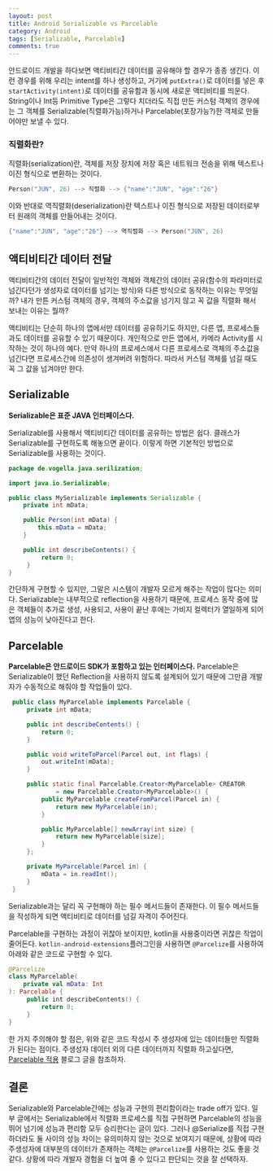 ```yaml
---
layout: post
title: Android Serializable vs Parcelable
category: Android
tags: [Serializable, Parcelable]
comments: true
---
```


안드로이드 개발을 하다보면 액티비티간 데이터를 공유해야 할 경우가 종종 생긴다. 이런 경우를 위해 우리는 intent를 하나 생성하고, 거기에 `putExtra()`로 데이터를 넣은 후 `startActivity(intent)`로 데이터를 공유함과 동시에 새로운 액티비티를 띄운다. String이나 Int등 Primitive Type은 그렇다 치더라도 직접 만든 커스텀 객체의 경우에는 그 객체를 Serializable(직렬화가능)하거나 Parcelable(포장가능?)한 객체로 만들어야만 보낼 수 있다.

### 직렬화란?

직렬화(serialization)란, 객체를 저장 장치에 저장 혹은 네트워크 전송을 위해 텍스트나 이진 형식으로 변환하는 것이다.

```kotlin
Person("JUN", 26) --> 직렬화 --> {"name":"JUN", "age":"26"}
```

이와 반대로 역직렬화(deserialization)란 텍스트나 이진 형식으로 저장된 데이터로부터 원래의 객체를 만들어내는 것이다.

```kotlin
{"name":"JUN", "age":"26"} --> 역직렬화 --> Person("JUN", 26)
```

## 액티비티간 데이터 전달

액티비티간의 데이터 전달이 일반적인 객체와 객체간의 데이터 공유(함수의 파라미터로 넘긴다던가 생성자로 데이터를 넘기는 방식)와 다른 방식으로 동작하는 이유는 무엇일까? 내가 만튼 커스텀 객체의 경우, 객체의 주소값을 넘기지 않고 꼭 값을 직렬화 해서 보내는 이유는 뭘까?

액티비티는 단순히 하나의 앱에서만 데이터를 공유하기도 하지만, 다른 앱, 프로세스들과도 데이터를 공유할 수 있기 때문이다. 개인적으로 만든 앱에서, 카메라 Activity를 시작하는 것이 하나의 예다. 만약 하나의 프로세스에서 다른 프로세스로 객체의 주소값을 넘긴다면 프로세스간에 의존성이 생겨버려 위험하다. 따라서 커스텀 객체를 넘길 때도 꼭 그 값을 넘겨야만 한다.

## Serializable

**Serializable은 표준 JAVA 인터페이스다.**

Serializable를 사용해서 액티비티간 데이터를 공유하는 방법은 쉽다. 클래스가 Serializable를 구현하도록 해놓으면 끝이다. 이렇게 하면 기본적인 방법으로 Serializable를 사용하는 것이다.

```java
package de.vogella.java.serilization;

import java.io.Serializable;

public class MySerializable implements Serializable {
    private int mData;

    public Person(int mData) {
        this.mData = mData;
    }

    public int describeContents() {
         return 0;
     }
}
```

간단하게 구현할 수 있지만, 그말은 시스템이 개발자 모르게 해주는 작업이 많다는 의미다. Serializable는 내부적으로 reflection을 사용하기 때문에, 프로세스 동작 중에 많은 객체들이 추가로 생성, 사용되고, 사용이 끝난 후에는 가비지 컬렉터가 열일하게 되어 앱의 성능이 낮아진다고 한다.

## Parcelable

**Parcelable은 안드로이드 SDK가 포함하고 있는 인터페이스다.** Parcelable은 Serializable이 했던 Reflection을 사용하지 않도록 설계되어 있기 때문에 그만큼 개발자가 수동적으로 해줘야 할 작업들이 있다.

```java
 public class MyParcelable implements Parcelable {
     private int mData;

     public int describeContents() {
         return 0;
     }

     public void writeToParcel(Parcel out, int flags) {
         out.writeInt(mData);
     }

     public static final Parcelable.Creator<MyParcelable> CREATOR
             = new Parcelable.Creator<MyParcelable>() {
         public MyParcelable createFromParcel(Parcel in) {
             return new MyParcelable(in);
         }

         public MyParcelable[] newArray(int size) {
             return new MyParcelable[size];
         }
     };

     private MyParcelable(Parcel in) {
         mData = in.readInt();
     }
 }
```

Serializable과는 달리 꼭 구현해야 하는 필수 메서드들이 존재한다. 이 필수 메서드들을 작성하게 되면 액티비티로 데이터를 넘길 자격이 주어진다.

Parcelable을 구현하는 과정이 귀찮아 보이지만, kotlin을 사용중이라면 귀찮은 작업이 줄어든다. `kotlin-android-extensions`플러그인을 사용하면 `@Parcelize`를 사용하여 아래와 같은 코드로 구현할 수 있다.

```kotlin
@Parcelize
class MyParcelable(
    private val mData: Int
): Parcelable {
     public int describeContents() {
         return 0;
     }
}
```

한 가지 주의해야 할 점은, 위와 같은 코드 작성시 주 생성자에 있는 데이터들만 직렬화가 된다는 점이다. 주생성자 데이터 외의 다른 데이터까지 직렬화 하고싶다면, [Parcelable 적용](https://nobase-dev.tistory.com/238) 블로그 글을 참조하자.

## 결론

Serializable와 Parcelable간에는 성능과 구현의 편리함이라는 trade off가 있다. 일부 글에서는 Serializable에서 직렬화 프로세스를 직접 구현하면 Parcelable의 성능을 뛰어 넘기에 성능과 편리함 모두 승리한다는 글이 있다. 그러나 @Serialize를 직접 구현하더라도 둘 사이의 성능 차이는 유의미하지 않는 것으로 보여지기 때문에, 상황에 따라 주생성자에 대부분의 데이터가 존재하는 객체는 `@Parcelize`를 사용하는 것도 좋을 것 같다. 상황에 따라 개발자 경험을 더 높여 줄 수 있다고 판단되는 것을 잘 선택하자.
